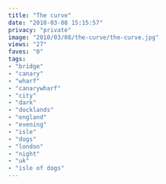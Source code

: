 ```yaml
---
title: "The curve"
date: "2010-03-08 15:15:57"
privacy: "private"
image: "2010/03/08/the-curve/the-curve.jpg"
views: "27"
faves: "0"
tags:
- "bridge"
- "canary"
- "wharf"
- "canarywharf"
- "city"
- "dark"
- "docklands"
- "england"
- "evening"
- "isle"
- "dogs"
- "london"
- "night"
- "uk"
- "isle of dogs"
---
```

<a href="http://www.phillprice.com/2010/03/08/the-curve" rel="nofollow"></a>
